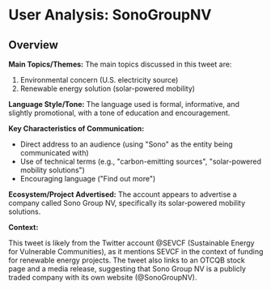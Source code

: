 # User Analysis: SonoGroupNV

## Overview

**Main Topics/Themes:**
The main topics discussed in this tweet are:

1. Environmental concern (U.S. electricity source)
2. Renewable energy solution (solar-powered mobility)

**Language Style/Tone:**
The language used is formal, informative, and slightly promotional, with a tone of education and encouragement.

**Key Characteristics of Communication:**

* Direct address to an audience (using "Sono" as the entity being communicated with)
* Use of technical terms (e.g., "carbon-emitting sources", "solar-powered mobility solutions")
* Encouraging language ("Find out more")

**Ecosystem/Project Advertised:**
The account appears to advertise a company called Sono Group NV, specifically its solar-powered mobility solutions.

**Context:**

This tweet is likely from the Twitter account @SEVCF (Sustainable Energy for Vulnerable Communities), as it mentions SEVCF in the context of funding for renewable energy projects. The tweet also links to an OTCQB stock page and a media release, suggesting that Sono Group NV is a publicly traded company with its own website (@SonoGroupNV).